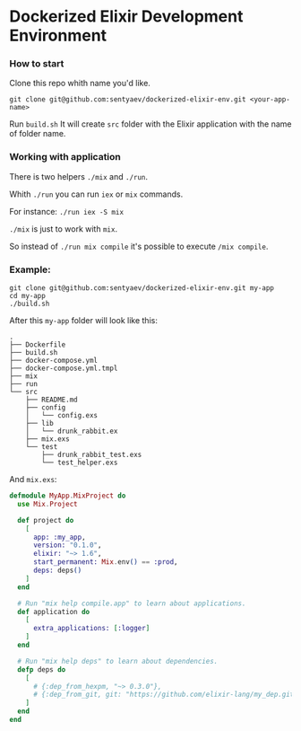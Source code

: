 # Dockerized Elixir Development Environment

### How to start
Clone this repo whith name you'd like.
```
git clone git@github.com:sentyaev/dockerized-elixir-env.git <your-app-name>
```

Run `build.sh`
It will create `src` folder with the Elixir application with the name of folder name.

### Working with application
There is two helpers `./mix` and `./run`.

Whith `./run` you can run `iex` or `mix` commands.

For instance: `./run iex -S mix`

`./mix` is just to work with `mix`.

So instead of `./run mix compile` it's possible to execute `/mix compile`.

### Example:
```
git clone git@github.com:sentyaev/dockerized-elixir-env.git my-app
cd my-app
./build.sh
```
After this `my-app` folder will look like this:
```
.
├── Dockerfile
├── build.sh
├── docker-compose.yml
├── docker-compose.yml.tmpl
├── mix
├── run
└── src
    ├── README.md
    ├── config
    │   └── config.exs
    ├── lib
    │   └── drunk_rabbit.ex
    ├── mix.exs
    └── test
        ├── drunk_rabbit_test.exs
        └── test_helper.exs
```
And `mix.exs`:
```elixir
defmodule MyApp.MixProject do
  use Mix.Project

  def project do
    [
      app: :my_app,
      version: "0.1.0",
      elixir: "~> 1.6",
      start_permanent: Mix.env() == :prod,
      deps: deps()
    ]
  end

  # Run "mix help compile.app" to learn about applications.
  def application do
    [
      extra_applications: [:logger]
    ]
  end

  # Run "mix help deps" to learn about dependencies.
  defp deps do
    [
      # {:dep_from_hexpm, "~> 0.3.0"},
      # {:dep_from_git, git: "https://github.com/elixir-lang/my_dep.git", tag: "0.1.0"},
    ]
  end
end
```